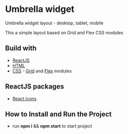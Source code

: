 # Umbrella widget

Umbrella widget layout - desktop, tablet, mobile

This a simple layout based on Grid and Flex CSS modules 

## Build with

- [ReactJS](legacy.reactjs.org/)
- [HTML](docs.readme.com/main/docs/linking-to-pages)
- [CSS](developer.mozilla.org/en-US/docs/Web/CSS) - [Grid](developer.mozilla.org/en-US/docs/Web/CSS/grid) and [Flex](https://developer.mozilla.org/en-US/docs/Web/CSS/flex) modules

## ReactJS packages

- [React icons](https://react-icons.github.io/react-icons)

## How to Install and Run the Project

 - run **npm i** && **npm start** to start project
